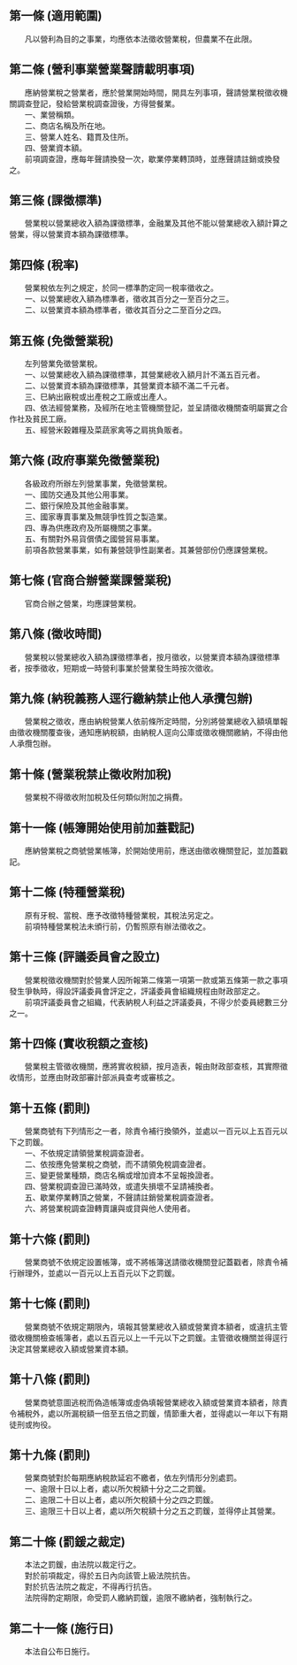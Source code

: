 第一條 (適用範圍)
-----------------
　　凡以營利為目的之事業，均應依本法徵收營業稅，但農業不在此限。  


第二條 (營利事業營業聲請載明事項)
---------------------------------
　　應納營業稅之營業者，應於營業開始時間，開具左列事項，聲請營業稅徵收機關調查登記，發給營業稅調查證後，方得營餐業。  
　　一、業營稱類。  
　　二、商店名稱及所在地。  
　　三、營業人姓名、籍貫及住所。  
　　四、營業資本額。  
　　前項調查證，應每年聲請換發一次，歇業停業轉頂時，並應聲請註銷或換發之。  


第三條 (課徵標準)
-----------------
　　營業稅以營業總收入額為課徵標準，金融業及其他不能以營業總收入額計算之營業，得以營業資本額為課徵標準。  


第四條 (稅率)
-------------
　　營業稅依左列之規定，於同一標準酌定同一稅率徵收之。  
　　一、以營業總收入額為標準者，徵收其百分之一至百分之三。  
　　二、以營業資本額為標準者，徵收其百分之二至百分之四。  


第五條 (免徵營業稅)
-------------------
　　左列營業免徵營業稅。  
　　一、以營業總收入額為課徵標準，其營業總收入額月計不滿五百元者。  
　　二、以營業資本額為課徵標準，其營業資本額不滿二千元者。  
　　三、巳納出廠稅或出產稅之工廠或出產人。  
　　四、依法經營業務，及經所在地主管機關登記，並呈請徵收機關查明屬實之合作社及貧民工廠。  
　　五、經營米穀雜糧及菜蔬家禽等之肩挑負販者。  


第六條 (政府事業免徵營業稅)
---------------------------
　　各級政府所辦左列營業事業，免徵營業稅。  
　　一、國防交通及其他公用事業。  
　　二、銀行保險及其他金融事業。  
　　三、國家專賣事業及無競爭性質之製造業。  
　　四、專為供應政府及所屬機關之事業。  
　　五、有關對外易貨償債之國營貿易事業。  
　　前項各款營業事業，如有兼營競爭性副業者。其兼營部份仍應課營業稅。  


第七條 (官商合辦營業課營業稅)
-----------------------------
　　官商合辦之營業，均應課營業稅。  


第八條 (徵收時間)
-----------------
　　營業稅以營業總收入額為課徵標準者，按月徵收，以營業資本額為課徵標準者，按季徵收，短期或一時營利事業於營業發生時按次徵收。  


第九條 (納稅義務人逕行繳納禁止他人承攬包辦)
-------------------------------------------
　　營業稅之徵收，應由納稅營業人依前條所定時間，分別將營業總收入額填單報由徵收機關覆查後，通知應納稅額，由納稅人逕向公庫或徵收機關繳納，不得由他人承攬包辦。  


第十條 (營業稅禁止徵收附加稅)
-----------------------------
　　營業稅不得徵收附加稅及任何類似附加之捐費。  


第十一條 (帳簿開始使用前加蓋戳記)
---------------------------------
　　應納營業稅之商號營業帳簿，於開始使用前，應送由徵收機關登記，並加蓋戳記。  


第十二條 (特種營業稅)
---------------------
　　原有牙稅、當稅、應予改徵特種營業稅，其稅法另定之。  
　　前項特種營業稅法未頒行前，仍暫照原有辦法徵收之。  


第十三條 (評議委員會之設立)
---------------------------
　　營業稅徵收機關對於營業人因所報第二條第一項第一款或第五條第一款之事項發生爭執時，得設評議委員會評定之，評議委員會組織規程由財政部定之。  
　　前項評議委員會之組織，代表納稅人利益之評議委員，不得少於委員總數三分之一。  


第十四條 (實收稅額之查核)
-------------------------
　　營業稅主管徵收機關，應將實收稅額，按月造表，報由財政部查核，其實際徵收情形，並應由財政部審計部派員查考或審核之。  


第十五條 (罰則)
---------------
　　營業商號有下列情形之一者，除責令補行換領外，並處以一百元以上五百元以下之罰鍰。  
　　一、不依規定請領營業稅調查證者。  
　　二、依按應免營業稅之商號，而不請領免稅調查證者。  
　　三、變更營業種類，商店名稱或增加資本不呈報換證者。  
　　四、營業稅調查證已滿時效，或遣失損壞不呈請補換者。  
　　五、歇業停業轉頂之營業，不聲請註銷營業稅調查證者。  
　　六、將營業稅調查證轉賣讓與或貸與他人使用者。  


第十六條 (罰則)
---------------
　　營業商號不依規定設置帳簿，或不將帳簿送請徵收機關登記蓋戳者，除責令補行辦理外，並處以一百元以上五百元以下之罰鍰。  


第十七條 (罰則)
---------------
　　營業商號不依規定期限內，填報其營業總收入額或營業資本額者，或違抗主管徵收機關檢查帳簿者，處以五百元以上一千元以下之罰鍰。主管徵收機關並得逕行決定其營業總收入額或營業資本額。  


第十八條 (罰則)
---------------
　　營業商號意圖逃稅而偽造帳簿或虛偽填報營業總收入額或營業資本額者，除責令補稅外，處以所漏稅額一倍至五倍之罰鍰，情節重大者，並得處以一年以下有期徒刑或拘役。  


第十九條 (罰則)
---------------
　　營業商號對於每期應納稅款延宕不繳者，依左列情形分別處罰。  
　　一、逾限十日以上者，處以所欠稅額十分之二之罰鍰。  
　　二、逾限二十日以上者，處以所欠稅額十分之四之罰鍰。  
　　三、逾限三十日以上者，處以所欠稅額十分之五之罰鍰，並得停止其營業。  


第二十條 (罰鍰之裁定)
---------------------
　　本法之罰鍰，由法院以裁定行之。  
　　對於前項裁定，得於五日內向該管上級法院抗告。  
　　對於抗告法院之裁定，不得再行抗告。  
　　法院得酌定期限，命受罰人繳納罰鍰，逾限不繳納者，強制執行之。  


第二十一條 (施行日)
-------------------
　　本法自公布日施行。